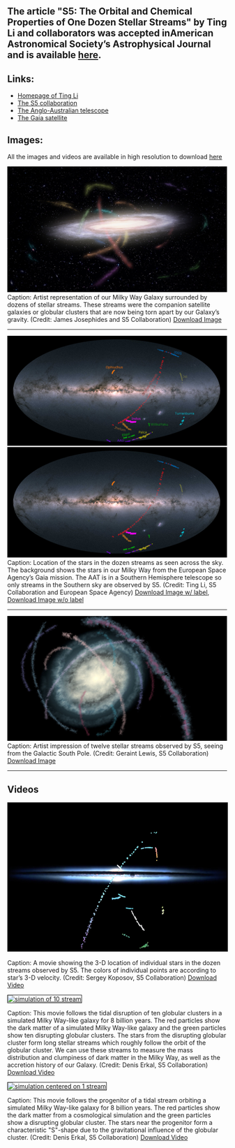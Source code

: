 
##  The article "S5: The Orbital and Chemical Properties of One Dozen Stellar Streams" by Ting Li and collaborators was accepted inAmerican Astronomical Society’s Astrophysical Journal and is available [here](https://arxiv.org/abs/2110.06950). 

## Links: 
- [Homepage of Ting Li](https://sazabi4.github.io/)
- [The S5 collaboration](https://s5collab.github.io/)
- [The Anglo-Australian telescope](https://www.aao.gov.au/about-us/anglo-australian-telescope)
- [The Gaia satellite](https://sci.esa.int/web/gaia)

## Images:

All the images and videos are available in high resolution to download [here](images_videos/)

![](images_videos/MilkyWayStreams.jpg)
Caption: Artist representation of our Milky Way Galaxy surrounded by dozens of stellar streams. These streams were the companion satellite galaxies or globular clusters that are now being torn apart by our Galaxy’s gravity. (Credit: James Josephides and S5 Collaboration) [Download Image](images_videos/MilkyWayStreams.jpg)

---

![](images_videos/all_streams_gaia_cap.jpg)
![](images_videos/all_streams_gaia.jpg)
Caption: Location of the stars in the dozen streams as seen across the sky. The background shows the stars in our Milky Way from the European Space Agency’s Gaia mission. The AAT is in a Southern Hemisphere telescope so only streams in the Southern sky are observed by S5.  (Credit: Ting Li, S5 Collaboration and European Space Agency)
    [Download Image w/ label](images_videos/all_streams_gaia_cap.jpg), [Download Image w/o label](images_videos/all_streams_gaia.jpg)

---
![](images_videos/dozenstream_southpole.JPG)
Caption: Artist impression of twelve stellar streams observed by S5, seeing from the Galactic South Pole.  (Credit: Geraint Lewis, S5 Collaboration) [Download Image](images_videos/dozenstream_southpole.png)


---
## Videos

<a href="https://www.youtube.com/watch?v=IivPfuskhFg"
target="_blank"><img src="images_videos/video_cover.png"
alt="One Dozen Streams in 3-D" width="600" height="340" border="1" /></a>

Caption: A movie showing the 3-D location of individual stars in the dozen streams observed by S5. The colors of individual points are according to star’s 3-D velocity. (Credit: Sergey Koposov, S5 Collaboration) [Download Video](images_videos/video_stream3D_220105.mp4)

<a href="https://www.youtube.com/watch?v=CcE0gMyTbZY"
target="_blank"><img src="images_videos/video_cover2.png"
alt="simulation of 10 stream" width="600" height="340" border="1" /></a>

Caption: This movie follows the tidal disruption of ten globular clusters in a simulated Milky Way-like galaxy for 8 billion years. The red particles show the dark matter of a simulated Milky Way-like galaxy and the green particles show ten disrupting globular clusters. The stars from the disrupting globular cluster form long stellar streams which roughly follow the orbit of the globular cluster. We can use these streams to measure the mass distribution and clumpiness of dark matter in the Milky Way, as well as the accretion history of our Galaxy. (Credit: Denis Erkal, S5 Collaboration) [Download  Video](images_videos/10_stream_simulations.mp4)

<a href="https://www.youtube.com/watch?v=qYM81uh8920"
target="_blank"><img src="images_videos/video_cover3.png"
alt="simulation centered on 1 stream" width="600" height="340" border="1" /></a>

Caption: This movie follows the progenitor of a tidal stream orbiting a simulated Milky Way-like galaxy for 8 billion years. The red particles show the dark matter from a cosmological simulation and the green particles show a disrupting globular cluster. The stars near the progenitor form a characteristic "S"-shape due to the gravitational influence of the globular cluster. (Credit: Denis Erkal, S5 Collaboration)
 [Download Video](images_videos/1_stream_view.mp4)







